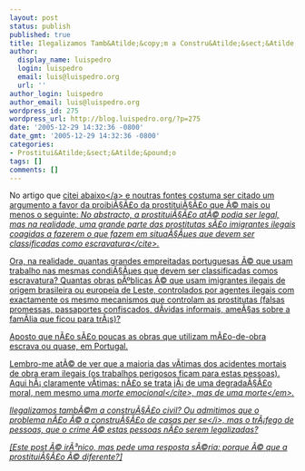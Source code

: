 ```yaml
---
layout: post
status: publish
published: true
title: Ilegalizamos Tamb&Atilde;&copy;m a Constru&Atilde;&sect;&Atilde;&pound;o Civil?
author:
  display_name: luispedro
  login: luispedro
  email: luis@luispedro.org
  url: ''
author_login: luispedro
author_email: luis@luispedro.org
wordpress_id: 275
wordpress_url: http://blog.luispedro.org/?p=275
date: '2005-12-29 14:32:36 -0800'
date_gmt: '2005-12-29 14:32:36 -0800'
categories:
- Prostitui&Atilde;&sect;&Atilde;&pound;o
tags: []
comments: []
---
```

<p>No artigo que <a href="http:&#47;&#47;blog.luispedro.org&#47;?p=274">citei abaixo<&#47;a> e noutras fontes costuma ser citado um argumento a favor da proibi&Atilde;&sect;&Atilde;&pound;o da prostitui&Atilde;&sect;&Atilde;&pound;o que &Atilde;&copy; mais ou menos o seguinte: <cite>No abstracto, a prostitui&Atilde;&sect;&Atilde;&pound;o at&Atilde;&copy; podia ser legal, mas na realidade, uma grande parte das prostitutas s&Atilde;&pound;o imigrantes ilegais coagidas a fazerem o que fazem em situa&Atilde;&sect;&Atilde;&micro;es que devem ser classificadas como escravatura<&#47;cite>.</p>
<p>Ora, na realidade, quantas grandes empreitadas portuguesas &Atilde;&copy; que usam trabalho nas mesmas condi&Atilde;&sect;&Atilde;&micro;es que devem ser classificadas comos escravatura? Quantas obras p&Atilde;&ordm;blicas &Atilde;&copy; que usam imigrantes ilegais de origem brasileira ou europeia de Leste, controlados por agentes ilegais com exactamente os mesmo mecanismos que controlam as prostitutas (falsas promessas, passaportes confiscados, d&Atilde;&shy;vidas informais, ame&Atilde;&sect;as sobre a fam&Atilde;&shy;lia que ficou para tr&Atilde;&iexcl;s)?</p>
<p>Aposto que n&Atilde;&pound;o s&Atilde;&pound;o poucas as obras que utilizam m&Atilde;&pound;o-de-obra escrava ou quase, em Portugal.</p>
<p>Lembro-me at&Atilde;&copy; de ver que a maioria das v&Atilde;&shy;timas dos acidentes mortais de obra eram ilegais (os trabalhos perigosos ficam para estas pessoas). Aqui h&Atilde;&iexcl; claramente v&Atilde;&shy;timas: n&Atilde;&pound;o se trata j&Atilde;&iexcl; de uma degrada&Atilde;&sect;&Atilde;&pound;o moral, nem mesmo uma <cite>morte emocional<&#47;cite>, mas de uma <em>morte<&#47;em>.</p>
<p>Ilegalizamos tamb&Atilde;&copy;m a constru&Atilde;&sect;&Atilde;&pound;o civil? Ou admitimos que o problema n&Atilde;&pound;o &Atilde;&copy; a constru&Atilde;&sect;&Atilde;&pound;o de casas <i>per se<&#47;i>, mas o tr&Atilde;&iexcl;fego de pessoas, que o crime &Atilde;&copy; estas pessoas n&Atilde;&pound;o serem legalizadas?</p>
<p>[Este post &Atilde;&copy; ir&Atilde;&sup3;nico, mas pede uma resposta s&Atilde;&copy;ria: porque &Atilde;&copy; que a prostitui&Atilde;&sect;&Atilde;&pound;o &Atilde;&copy; diferente?]</p>
